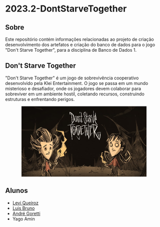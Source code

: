 # 2023.2-DontStarveTogether

## Sobre
Este repositório contém informações relacionadas ao projeto de criação desenvolvimento dos artefatos e criação do banco de dados para o jogo "Don't Starve Together", para a disciplina de Banco de Dados 1.


## Don't Starve Together
"Don't Starve Together" é um jogo de sobrevivência cooperativo desenvolvido pela Klei Entertainment. O jogo se passa em um mundo misterioso e desafiador, onde os jogadores devem colaborar para sobreviver em um ambiente hostil, coletando recursos, construindo estruturas e enfrentando perigos.

<div align="center">
  <img src="assets/dont-starve.jpg" aly="imagem dont starve together" style="width: 400px">
</div>

## Alunos
- [Levi Queiroz](https://github.com/LeviQ27)
- [Luis Bruno](https://github.com/lbrunofidelis)
- [André Goretti](https://github.com/AGoretti)
- Yago Amin

